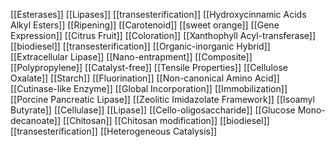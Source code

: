 [[Esterases]]
[[Lipases]]
[[transesterification]]
[[Hydroxycinnamic Acids Alkyl Esters]]
[[Ripening]]
[[Carotenoid]]
[[sweet orange]]
[[Gene Expression]]
[[Citrus Fruit]]
[[Coloration]]
[[Xanthophyll Acyl-transferase]]
[[biodiesel]]
[[transesterification]]
[[Organic-inorganic Hybrid]]
[[Extracellular Lipase]]
[[Nano-entrapment]]
[[Composite]]
[[Polypropylene]]
[[Catalyst-free]]
[[Tensile Properties]]
[[Cellulose Oxalate]]
[[Starch]]
[[Fluorination]]
[[Non-canonical Amino Acid]]
[[Cutinase-like Enzyme]]
[[Global Incorporation]]
[[Immobilization]]
[[Porcine Pancreatic Lipase]]
[[Zeolitic Imidazolate Framework]]
[[Isoamyl Butyrate]]
[[Cellulase]]
[[Lipase]]
[[Cello-oligosaccharide]]
[[Glucose Mono-decanoate]]
[[Chitosan]]
[[Chitosan modification]]
[[biodiesel]]
[[transesterification]]
[[Heterogeneous Catalysis]]
